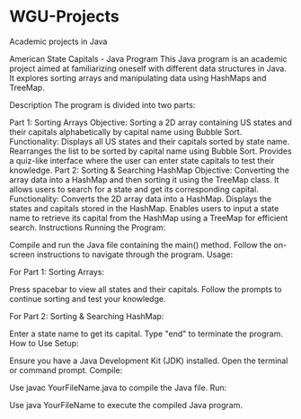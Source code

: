 # WGU-Projects
Academic projects in Java

American State Capitals - Java Program
This Java program is an academic project aimed at familiarizing oneself with different data structures in Java. It explores sorting arrays and manipulating data using HashMaps and TreeMap.

Description
The program is divided into two parts:

Part 1: Sorting Arrays
Objective: Sorting a 2D array containing US states and their capitals alphabetically by capital name using Bubble Sort.
Functionality:
Displays all US states and their capitals sorted by state name.
Rearranges the list to be sorted by capital name using Bubble Sort.
Provides a quiz-like interface where the user can enter state capitals to test their knowledge.
Part 2: Sorting & Searching HashMap
Objective: Converting the array data into a HashMap and then sorting it using the TreeMap class. It allows users to search for a state and get its corresponding capital.
Functionality:
Converts the 2D array data into a HashMap.
Displays the states and capitals stored in the HashMap.
Enables users to input a state name to retrieve its capital from the HashMap using a TreeMap for efficient search.
Instructions
Running the Program:

Compile and run the Java file containing the main() method.
Follow the on-screen instructions to navigate through the program.
Usage:

For Part 1: Sorting Arrays:

Press spacebar to view all states and their capitals.
Follow the prompts to continue sorting and test your knowledge.

For Part 2: Sorting & Searching HashMap:

Enter a state name to get its capital.
Type "end" to terminate the program.
How to Use
Setup:

Ensure you have a Java Development Kit (JDK) installed.
Open the terminal or command prompt.
Compile:

Use javac YourFileName.java to compile the Java file.
Run:

Use java YourFileName to execute the compiled Java program.
